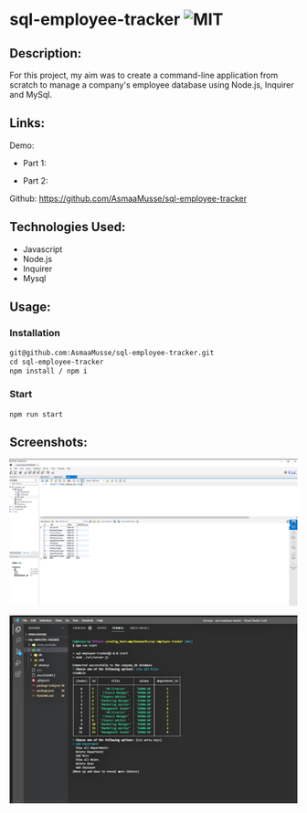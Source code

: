 # sql-employee-tracker ![MIT](https://img.shields.io/static/v1?label=MIT&message=License&color=orange)

## Description:

For this project, my aim was to create a command-line application from scratch to manage a company's employee database using Node.js, Inquirer and MySql.

## Links:

Demo:

- Part 1:

- Part 2:

Github: https://github.com/AsmaaMusse/sql-employee-tracker

## Technologies Used:

- Javascript
- Node.js
- Inquirer
- Mysql

## Usage:

### Installation

```
git@github.com:AsmaaMusse/sql-employee-tracker.git
cd sql-employee-tracker
npm install / npm i
```

### Start

```
npm run start
```

## Screenshots:

![workbench](src\assets\images\workbench.png)

![terminal](src\assets\images\terminal.png)
